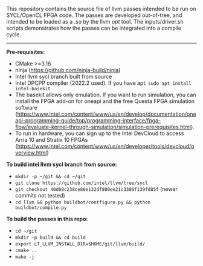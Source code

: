 This repository contains the source file of llvm passes intended to be run on SYCL/OpenCL FPGA code.
The passes are developed out-of-tree, and intended to be loaded as a .so by the llvm _opt_ tool.
The inputs/driver.sh scripts demonstrates how the passes can be integrated into a compile cycle.

---

**Pre-requisites:**

- CMake >=3.16
- ninja (https://github.com/ninja-build/ninja)
- Intel llvm sycl branch built from source
- Intel DPCPP compiler (2022.2 used). If you have apt: `sudo apt install intel-basekit`
- The basekit allows only emulation. If you want to run simulation, you can install the FPGA add-on for oneapi and the free Questa FPGA simulation software (https://www.intel.com/content/www/us/en/develop/documentation/oneapi-programming-guide/top/programming-interface/fpga-flow/evaluate-kernel-through-simulation/simulation-prerequisites.html). 
- To run in hardware, you can sign up to the Intel DevCloud to access Arria 10 and Stratix 10 FPGAs (https://www.intel.com/content/www/us/en/developer/tools/devcloud/overview.html)

**To build intel llvm sycl branch from source:**
- `mkdir -p ~/git && cd ~/git` 
- `git clone https://github.com/intel/llvm/tree/sycl` 
- `git checkout 40d08c238ce80e132df800ee21c3386f139fd85f` (newer commits not tested)
- `cd llvm && python buildbot/contfigure.py && python buildbot/compile.py` 

**To build the passes in this repo:**

- `cd ~/git`
- `mkdir -p build && cd build`
- `export LT_LLVM_INSTALL_DIR=$HOME/git/llvm/build/`
- `cmake ..`
- `make -j`
